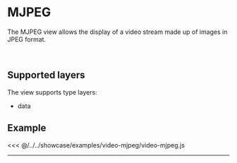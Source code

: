 # MJPEG

The MJPEG view allows the display of a video stream made up of images in JPEG format. 

<br/>
<DocumentationLoad path="/guide/api/MjpegView.html"/>

## Supported layers

The view supports type layers:
- data

## Example

<<< @/../../showcase/examples/video-mjpeg/video-mjpeg.js

<hr class="demo-hr"/>
<br/><br/>

<Example path="/showcase/video-mjpeg.html" style="border:none;width:100%;height: 500px" />
